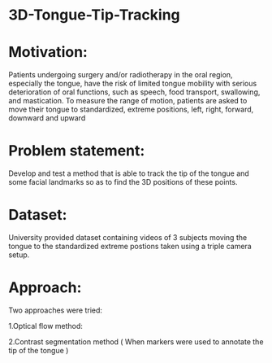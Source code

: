 # 3D-Tongue-Tip-Tracking

# Motivation: 
Patients undergoing surgery and/or radiotherapy in the oral region, especially the tongue, have the
risk of limited tongue mobility with serious deterioration of oral functions, such as speech, food transport,
swallowing, and mastication. To measure the range of motion, patients are asked to move their tongue to
standardized, extreme positions, left, right, forward, downward and upward

# Problem statement: 
Develop and test a method that is able to track the tip of the tongue and some facial landmarks
so as to find the 3D positions of these points.

# Dataset: 
University provided dataset containing videos of 3 subjects moving the tongue to the standardized extreme postions taken using a triple camera setup. 

# Approach:
Two approaches were tried:

1.Optical flow method:
  
2.Contrast segmentation method ( When markers were used to annotate the tip of the tongue )
 
 

